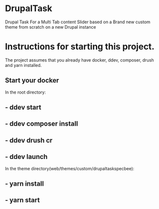 # DrupalTask
Drupal Task For a Multi Tab content Slider based on a Brand new custom theme from scratch on a new Drupal instance


# Instructions for starting this project.
The project assumes that you already have docker, ddev, composer, drush and yarn installed.
## Start your docker
In the root directory:
## - ddev start
## - ddev composer install
## - ddev drush cr
## - ddev launch

In the theme directory(web/themes/custom/drupaltaskspecbee):
## - yarn install
## - yarn start
